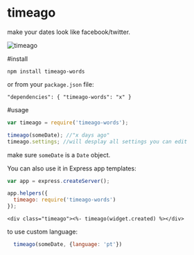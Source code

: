 # timeago

make your dates look like facebook/twitter.

![timeago](http://i.imgur.com/W1Zwy.png)

#install

    npm install timeago-words

or from your `package.json` file:

    "dependencies": { "timeago-words": "x" }

#usage

````javascript
var timeago = require('timeago-words');

timeago(someDate); //"x days ago"
timeago.settings; //will desplay all settings you can edit

````
make sure `someDate` is a `Date` object.

You can also use it in Express app templates:

````javascript
var app = express.createServer();

app.helpers({
  timeago: require('timeago-words')
});
````

````ejs
<div class="timeago"><%- timeago(widget.created) %></div>
````

to use custom language:
````javascript
  timeago(someDate, {language: 'pt'})
````
